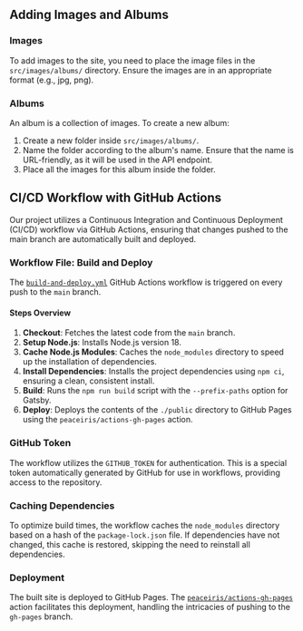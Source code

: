 ## Adding Images and Albums

### Images

To add images to the site, you need to place the image files in the `src/images/albums/` directory. Ensure the images are in an appropriate format (e.g., jpg, png).

### Albums

An album is a collection of images. To create a new album:

1. Create a new folder inside `src/images/albums/`.
2. Name the folder according to the album's name. Ensure that the name is URL-friendly, as it will be used in the API endpoint.
3. Place all the images for this album inside the folder.

## CI/CD Workflow with GitHub Actions

Our project utilizes a Continuous Integration and Continuous Deployment (CI/CD) workflow via GitHub Actions, ensuring that changes pushed to the main branch are automatically built and deployed.

### Workflow File: Build and Deploy

The [`build-and-deploy.yml`](.github/workflows/build-and-deploy.yml) GitHub Actions workflow is triggered on every push to the `main` branch.

#### Steps Overview

1. **Checkout**: Fetches the latest code from the `main` branch.
2. **Setup Node.js**: Installs Node.js version 18.
3. **Cache Node.js Modules**: Caches the `node_modules` directory to speed up the installation of dependencies.
4. **Install Dependencies**: Installs the project dependencies using `npm ci`, ensuring a clean, consistent install.
5. **Build**: Runs the `npm run build` script with the `--prefix-paths` option for Gatsby.
6. **Deploy**: Deploys the contents of the `./public` directory to GitHub Pages using the `peaceiris/actions-gh-pages` action.

### GitHub Token

The workflow utilizes the `GITHUB_TOKEN` for authentication. This is a special token automatically generated by GitHub for use in workflows, providing access to the repository.

### Caching Dependencies

To optimize build times, the workflow caches the `node_modules` directory based on a hash of the `package-lock.json` file. If dependencies have not changed, this cache is restored, skipping the need to reinstall all dependencies.

### Deployment

The built site is deployed to GitHub Pages. The [`peaceiris/actions-gh-pages`](https://github.com/peaceiris/actions-gh-pages) action facilitates this deployment, handling the intricacies of pushing to the `gh-pages` branch.
